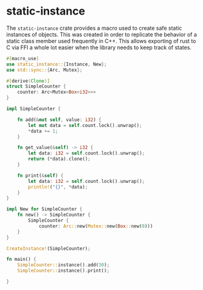  # static-instance

 The `static-instance` crate provides a macro used to create safe
 static instances of objects. This was created in order to replicate
 the behavior of a static class member used frequently in C++. This
 allows exporting of rust to C via FFI a whole lot easier when the
 library needs to keep track of states.

 ```rust
 #[macro_use]
 use static_instance::{Instance, New};
 use std::sync::{Arc, Mutex};

 #[derive(Clone)]
 struct SimpleCounter {
     counter: Arc<Mutex<Box<i32>>>
 }

 impl SimpleCounter {

     fn add(&mut self, value: i32) {
         let mut data = self.count.lock().unwrap();
         *data += 1;
     }

     fn get_value(&self) -> i32 {
         let data: i32 = self.count.lock().unwrap();
         return (*data).clone();
     }

     fn print(&self) {
         let data: i32 = self.count.lock().unwrap();
         println!("{}", *data);
     }
 }

 impl New for SimpleCounter {
     fn new() -> SimpleCounter {
         SimpleCounter {
             counter: Arc::new(Mutex::new(Box::new(0)))
     }
 }
 
 CreateInstance!(SimpleCounter);

 fn main() {
     SimpleCounter::instance().add(30);
     SimpleCounter::instance().print();

 }

 ```
